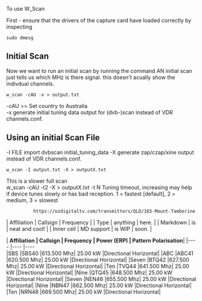 To use W_Scan

First - ensure that the drivers of the capture card have loaded correctly by inspecting
```
sudo dmesg
```

## Initial Scan
Now we want to run an initial scan by running the command
AN initial scan just tells us which MHz is there signal.  this doesn't acually show the indivdual channels.
```
w_scan -cAU -x > output.txt
```
-cAU == Set country to Australia<br>
-x     generate initial tuning data output for (dvb-)scan instead of VDR channels.conf.

## Using an initial Scan File
-I 	FILE import dvbscan initial_tuning_data
-X  generate zap/czap/xine output instead of VDR channels.conf.

```
w_scan -I output.txt -X > outputX.txt
```

This is a slower full scan<br>
w_scan -cAU -t2 -X > outputX.txt
       -t N   Tuning timeout, increasing may help if device tunes slowly or has bad reception.
              1 = fastest [default],
              2 = medium,
              3 = slowest
			  
			  https://ozdigitaltv.com/transmitters/QLD/165-Mount-Tamborine	  



| Affiliation | Callsign   | Frequency       |
| Type        | anything   | here.           |
| Markdown    | is         | neat and cool!  |
| Inner cell  | MD support | is WIP \| soon. |



| **Affiliation	| Callsign	| Frequency	| Power (ERP)	| Pattern	Polarisation**|
|----			|----		|----		
|SBS			|SBS40		|613.500 Mhz|	25.00 kW	|Directional	Horizontal|
|ABC			|ABC41		|620.500 Mhz|	25.00 kW	|Directional	Horizontal|
|Seven			|BTQ42		|627.500 Mhz|	25.00 kW	|Directional	Horizontal|
|Ten			|TVQ44		|641.500 Mhz|	25.00 kW	|Directional	Horizontal|
|Nine			|QTQ45		|648.500 Mhz|	25.00 kW	|Directional	Horizontal|
|Seven			|NEN46		|655.500 Mhz|	25.00 kW	|Directional	Horizontal|
|Nine			|NBN47		|662.500 Mhz|	25.00 kW	|Directional	Horizontal|
|Ten			|NRN48		|669.500 Mhz|	25.00 kW	|Directional	Horizontal|